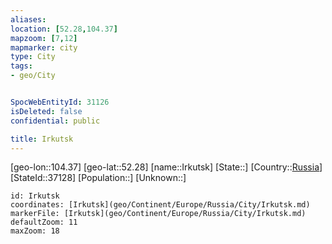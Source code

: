 ```yaml
---
aliases: 
location: [52.28,104.37]
mapzoom: [7,12] 
mapmarker: city 
type: City
tags:
- geo/City


SpocWebEntityId: 31126
isDeleted: false
confidential: public

title: Irkutsk
---
```

[geo-lon::104.37]
[geo-lat::52.28]
[name::Irkutsk]
[State::]
[Country::[Russia](geo/Continent/Europe/Russia.md)]
[StateId::37128]
[Population::]
[Unknown::]


```leaflet
id: Irkutsk
coordinates: [Irkutsk](geo/Continent/Europe/Russia/City/Irkutsk.md)
markerFile: [Irkutsk](geo/Continent/Europe/Russia/City/Irkutsk.md)
defaultZoom: 11 
maxZoom: 18
```


